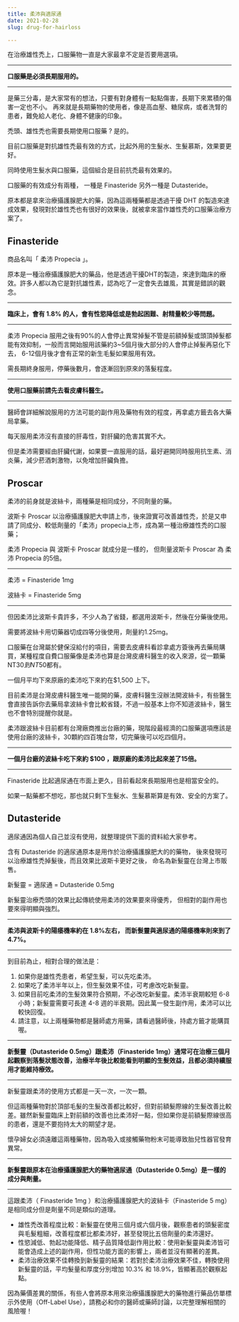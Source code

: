 ```yaml
---
title: 柔沛與適尿通
date: 2021-02-28
slug: drug-for-hairloss

---
```

在治療雄性禿上，口服藥物一直是大家最拿不定是否要用選項。

***

**口服藥是必須長期服用的。**

***

是藥三分毒，是大家常有的想法，只要有對身體有一點點傷害，長期下來累積的傷害一定也不小。 再來就是長期藥物的使用者，像是高血壓、糖尿病，或者洗腎的患者，難免給人老化、身體不健康的印象。

禿頭、雄性禿也需要長期使用口服藥 ? 是的。

目前口服藥是對抗雄性禿最有效的方式，比起外用的生髮水、生髮慕斯，效果要更好。

同時使用生髮水與口服藥，這個組合是目前抗禿最有效果的。

口服藥的有效成分有兩種， 一種是 Finasteride 另外一種是 Dutasteride。

原本都是拿來治療攝護腺肥大的藥，因為這兩種藥都是透過干擾 DHT 的製造來達成效果，發現對於雄性禿也有很好的效果後，就被拿來當作雄性禿的口服藥治療方案了。

## Finasteride

商品名叫「 柔沛 Propecia 」。

原本是一種治療攝護腺肥大的藥品，他是透過干擾DHT的製造，來達到臨床的療效。許多人都以為它是對抗雄性素，認為吃了一定會失去雄風，其實是錯誤的觀念。

***

**臨床上，會有 1.8% 的人，會有性慾降低或是勃起困難、射精量較少等問題。**

***

柔沛 Propecia 服用之後有90%的人會停止異常掉髮不管是前額掉髮或頭頂掉髮都能有效抑制，一般而言開始服用該藥約3\~5個月後大部分的人會停止掉髮再惡化下去， 6-12個月後才會有正常的新生毛髮如果服用有效。

需長期終身服用，停藥後數月，會逐漸回到原來的落髮程度。

***

**使用口服藥前請先去看皮膚科醫生。**

***

醫師會詳細解說服用的方法可能的副作用及藥物有效的程度，再拿處方籤去各大藥局拿藥。

每天服用柔沛沒有直接的肝毒性，對肝臟的危害其實不大。

但是柔沛需要經由肝臟代謝，如果要一直服用的話，最好避開同時服用抗生素、消炎藥，減少菸酒刺激物，以免增加肝臟負擔。

## Proscar

柔沛的前身就是波絲卡，兩種藥是相同成分，不同劑量的藥。

波斯卡 Proscar 以治療攝護腺肥大申請上市，後來證實可改善雄性禿，於是又申請了同成分、較低劑量的「柔沛」propecia上市，成為第一種治療雄性禿的口服藥；

柔沛 Propecia 與 波斯卡 Proscar 就成分是一樣的， 但劑量波斯卡 Proscar 為 柔沛 Propecia 的5倍。

***

柔沛 = Finasteride 1mg

波絲卡 = Finasteride 5mg

***

但因柔沛比波斯卡貴許多，不少人為了省錢，都選用波斯卡，然後在分藥後使用。

需要將波絲卡用切藥器切成四等分後使用，劑量約1.25mg。

口服藥在台灣屬於健保沒給付的項目，需要去皮膚科看診拿處方簽後再去藥局購買，某種程度自費口服藥像是柔沛也算是台灣皮膚科醫生的收入來源，從一顆藥NT$30到NT$50都有。

一個月平均下來原廠的柔沛吃下來約在$1,500 上下。

目前柔沛是台灣皮膚科醫生唯一能開的藥，皮膚科醫生沒辦法開波絲卡，有些醫生會直接告訴你去藥局拿波絲卡會比較省錢，不過一般基本上你不知道波絲卡，醫生也不會特別提醒你就是。

柔沛跟波絲卡目前都有台灣廠商推出台廠的藥，現階段最經濟的口服藥選項應該是使用台廠的波絲卡，30顆約四百塊台幣，切完藥後可以吃四個月。

***

**一個月台廠的波絲卡吃下來約 $100 ，跟原廠的柔沛比起來差了15倍。**

***

Finasteride 比起適尿通在市面上更久，目前看起來長期服用也是相當安全的。

如果一點藥都不想吃，那也就只剩下生髮水、生髮慕斯算是有效、安全的方案了。

## Dutasteride

適尿通因為個人自己並沒有使用，就整理提供下面的資料給大家參考。

含有 Dutasteride 的適尿通原本是用作於治療攝護腺肥大的的藥物， 後來發現可以治療雄性禿掉髮後，而且效果比波斯卡更好之後， 命名為新髮靈在台灣上市販售。

新髮靈 = 適尿通 = Dutasteride 0.5mg

新髮靈治療禿頭的效果比起傳統使用柔沛的效果要來得優秀， 但相對的副作用也要來得明顯與強烈。

***

**柔沛與波斯卡的陽痿機率約在 1.8%左右， 而新髮靈與適尿通的陽痿機率則來到了 4.7%。**

***

到目前為止，相對合理的做法是：

1. 如果你是雄性禿患者，希望生髮，可以先吃柔沛。
2. 如果吃了柔沛半年以上，但生髮效果不佳，可考慮改吃新髮靈。
3. 如果目前吃柔沛的生髮效果符合預期，不必改吃新髮靈。柔沛半衰期較短 6-8 小時；新髮靈需要可長達 4-8 週的半衰期。因此萬一發生副作用，柔沛可以比較快回復。
4. 請注意，以上兩種藥物都是醫師處方用藥，請看過醫師後，持處方籤才能購買喔。

***

**新髮靈（Dutasteride 0.5mg）跟柔沛（Finasteride 1mg）通常可在治療三個月起觀察到落髮狀態改善，治療半年後比較能看到明顯的生髮效益，且都必須持續服用才能維持療效。**

***

新髮靈跟柔沛的使用方式都是一天一次，一次一顆。

但這兩種藥物對於頂部毛髮的生髮改善都比較好，但對前額髮際線的生髮改善比較差。雖然新髮靈臨床上對前額的改善也比柔沛好一點，但如果你是前額髮際線很高的患者，還是不要抱持太大的期望才是。

懷孕婦女必須遠離這兩種藥物，因為吸入或接觸藥物粉末可能導致胎兒性器官發育異常。

***

**新髮靈跟原本在治療攝護腺肥大的藥物適尿通（Dutasteride 0.5mg）是一樣的成分與劑量。**

***

這跟柔沛（ Finasteride 1mg ）和治療攝護腺肥大的波絲卡（Finasteride 5 mg）是相同成分但是劑量不同是類似的道理。

* 雄性禿改善程度比較：新髮靈在使用三個月或六個月後，觀察患者的頭髮密度與毛髮粗細，改善程度都比都柔沛好，甚至發現比五倍劑量的柔沛還好。
* 性慾減低、勃起功能降低、精子品質降低副作用比較：使用新髮靈與柔沛皆可能會造成上述的副作用，但性功能方面的影響上，兩者並沒有顯著的差異。
* 柔沛治療效果不佳轉換到新髮靈的結果：若對於柔沛治療效果不佳，轉換使用新髮靈的話，平均髮量和厚度分別增加 10.3% 和 18.9%，皆顯著高於觀察起點。

因為藥價差異的關係，有些人會將原本用來治療攝護腺肥大的藥物進行藥品仿單標示外使用（Off-Label Use），請務必和你的醫師或藥師討論，以完整理解相關的風險喔！